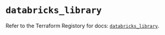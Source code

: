 # `databricks_library`

Refer to the Terraform Registory for docs: [`databricks_library`](https://registry.terraform.io/providers/databricks/databricks/1.24.0/docs/resources/library).

